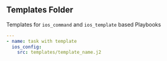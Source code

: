 ## Templates Folder
Templates for `ios_command` and `ios_template` based Playbooks

```yml
---
- name: task with template
  ios_config:
    src: templates/template_name.j2
```
